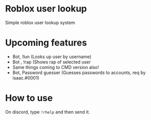 # Roblox user lookup
Simple roblox user lookup system
# Upcoming features
  - Bot, !lun (Looks up user by username)
  - Bot , !rap (Shows rap of selected user
  - Same things coming to CMD version also!
  - Bot, Password guesser (Guesses passwords to accounts, req by isaac.#0001)
# How to use
On discord, type `!rhelp` and then send it.
